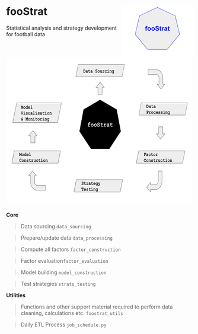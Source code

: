 # fooStrat <img src="meta/img/logo.png" align="right" height=140/>
Statistical analysis and strategy development for football data

<p align="center">
  <img width="500" height="400" src="meta/img/architecture.png">
</p>


**Core**

> Data sourcing ```data_sourcing```

> Prepare/update data ```data_processing```

> Compute all factors ```factor_construction```

> Factor evaluation```factor_evaluation```

> Model building ```model_construction```

> Test strategies ```strats_testing```


**Utilities**

> Functions and other support material required to perform data cleaning, calculations etc. ```foostrat_utils```

> Daily ETL Process ```job_schedule.py```




